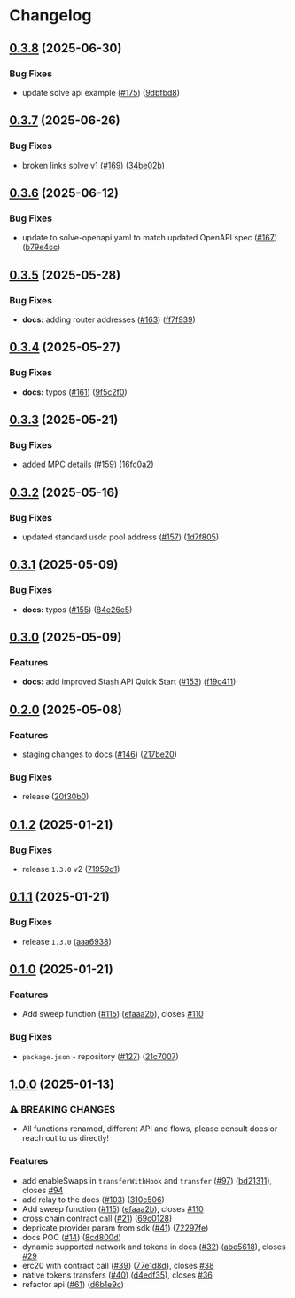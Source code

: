 # Changelog

## [0.3.8](https://github.com/sprintertech/sprinter-sdk/compare/docs-v0.3.7...docs-v0.3.8) (2025-06-30)

### Bug Fixes

- update solve api example ([#175](https://github.com/sprintertech/sprinter-sdk/issues/175)) ([9dbfbd8](https://github.com/sprintertech/sprinter-sdk/commit/9dbfbd8763e13b050e0bc3ca33414f6016a48cb4))

## [0.3.7](https://github.com/sprintertech/sprinter-sdk/compare/docs-v0.3.6...docs-v0.3.7) (2025-06-26)

### Bug Fixes

- broken links solve v1 ([#169](https://github.com/sprintertech/sprinter-sdk/issues/169)) ([34be02b](https://github.com/sprintertech/sprinter-sdk/commit/34be02b69ef86a3b7cb9d27ec1bb24f69889be40))

## [0.3.6](https://github.com/sprintertech/sprinter-sdk/compare/docs-v0.3.5...docs-v0.3.6) (2025-06-12)

### Bug Fixes

- update to solve-openapi.yaml to match updated OpenAPI spec ([#167](https://github.com/sprintertech/sprinter-sdk/issues/167)) ([b79e4cc](https://github.com/sprintertech/sprinter-sdk/commit/b79e4cc7ce82df46bb8a6894b11f379dd6536dbb))

## [0.3.5](https://github.com/sprintertech/sprinter-sdk/compare/docs-v0.3.4...docs-v0.3.5) (2025-05-28)

### Bug Fixes

- **docs:** adding router addresses ([#163](https://github.com/sprintertech/sprinter-sdk/issues/163)) ([ff7f939](https://github.com/sprintertech/sprinter-sdk/commit/ff7f939bf87b6730fb5cdf409f1541c2c4aa95b7))

## [0.3.4](https://github.com/sprintertech/sprinter-sdk/compare/docs-v0.3.3...docs-v0.3.4) (2025-05-27)

### Bug Fixes

- **docs:** typos ([#161](https://github.com/sprintertech/sprinter-sdk/issues/161)) ([9f5c2f0](https://github.com/sprintertech/sprinter-sdk/commit/9f5c2f09d873bff398fa350d91f36829c9ba6220))

## [0.3.3](https://github.com/sprintertech/sprinter-sdk/compare/docs-v0.3.2...docs-v0.3.3) (2025-05-21)

### Bug Fixes

- added MPC details ([#159](https://github.com/sprintertech/sprinter-sdk/issues/159)) ([16fc0a2](https://github.com/sprintertech/sprinter-sdk/commit/16fc0a28ff7925c2643a313d572773d10f1b4619))

## [0.3.2](https://github.com/sprintertech/sprinter-sdk/compare/docs-v0.3.1...docs-v0.3.2) (2025-05-16)

### Bug Fixes

- updated standard usdc pool address ([#157](https://github.com/sprintertech/sprinter-sdk/issues/157)) ([1d7f805](https://github.com/sprintertech/sprinter-sdk/commit/1d7f805851280185ef7f9627645935e4dc2cc962))

## [0.3.1](https://github.com/sprintertech/sprinter-sdk/compare/docs-v0.3.0...docs-v0.3.1) (2025-05-09)

### Bug Fixes

- **docs:** typos ([#155](https://github.com/sprintertech/sprinter-sdk/issues/155)) ([84e26e5](https://github.com/sprintertech/sprinter-sdk/commit/84e26e5f0439d8d4429f7936fd53d7d08804430e))

## [0.3.0](https://github.com/sprintertech/sprinter-sdk/compare/docs-v0.2.0...docs-v0.3.0) (2025-05-09)

### Features

- **docs:** add improved Stash API Quick Start ([#153](https://github.com/sprintertech/sprinter-sdk/issues/153)) ([f19c411](https://github.com/sprintertech/sprinter-sdk/commit/f19c411311d60f0f8af76590d0435e9d7716bad8))

## [0.2.0](https://github.com/sprintertech/sprinter-sdk/compare/docs-v0.1.3...docs-v0.2.0) (2025-05-08)

### Features

- staging changes to docs ([#146](https://github.com/sprintertech/sprinter-sdk/issues/146)) ([217be20](https://github.com/sprintertech/sprinter-sdk/commit/217be201118073cf5e01afedd5e6c213d10a5b5e))

### Bug Fixes

- release ([20f30b0](https://github.com/sprintertech/sprinter-sdk/commit/20f30b0ed2a6b8410650beb6825346e79b38eb8b))

## [0.1.2](https://github.com/sprintertech/sprinter-sdk/compare/docs-v0.1.1...docs-v0.1.2) (2025-01-21)

### Bug Fixes

- release `1.3.0` v2 ([71959d1](https://github.com/sprintertech/sprinter-sdk/commit/71959d1d8b5583fb27a36826415d5f7fe8ab9581))

## [0.1.1](https://github.com/sprintertech/sprinter-sdk/compare/docs-v0.1.0...docs-v0.1.1) (2025-01-21)

### Bug Fixes

- release `1.3.0` ([aaa6938](https://github.com/sprintertech/sprinter-sdk/commit/aaa69388e4910f92d53fe14ea08785cd63ef4176))

## [0.1.0](https://github.com/sprintertech/sprinter-sdk/compare/docs-v0.0.1...docs-v0.1.0) (2025-01-21)

### Features

- Add sweep function ([#115](https://github.com/sprintertech/sprinter-sdk/issues/115)) ([efaaa2b](https://github.com/sprintertech/sprinter-sdk/commit/efaaa2b3d8674e46b264caddcd373218c3f552c1)), closes [#110](https://github.com/sprintertech/sprinter-sdk/issues/110)

### Bug Fixes

- `package.json` - repository ([#127](https://github.com/sprintertech/sprinter-sdk/issues/127)) ([21c7007](https://github.com/sprintertech/sprinter-sdk/commit/21c70077d2e5ef83730f730990e849f8d54ec8c0))

## [1.0.0](https://github.com/ChainSafe/sprinter-ts/compare/docs-v0.0.1...docs-v1.0.0) (2025-01-13)

### ⚠ BREAKING CHANGES

- All functions renamed, different API and flows, please consult docs or reach out to us directly!

### Features

- add enableSwaps in `transferWithHook` and `transfer` ([#97](https://github.com/ChainSafe/sprinter-ts/issues/97)) ([bd21311](https://github.com/ChainSafe/sprinter-ts/commit/bd213119b2eb8f41d574cbf2fd81d63296d08816)), closes [#94](https://github.com/ChainSafe/sprinter-ts/issues/94)
- add relay to the docs ([#103](https://github.com/ChainSafe/sprinter-ts/issues/103)) ([310c506](https://github.com/ChainSafe/sprinter-ts/commit/310c5062dfbbcf25efd5bea012c03cb236b56547))
- Add sweep function ([#115](https://github.com/ChainSafe/sprinter-ts/issues/115)) ([efaaa2b](https://github.com/ChainSafe/sprinter-ts/commit/efaaa2b3d8674e46b264caddcd373218c3f552c1)), closes [#110](https://github.com/ChainSafe/sprinter-ts/issues/110)
- cross chain contract call ([#21](https://github.com/ChainSafe/sprinter-ts/issues/21)) ([69c0128](https://github.com/ChainSafe/sprinter-ts/commit/69c0128862aa8013d349a615a45a360dd091585e))
- depricate provider param from sdk ([#41](https://github.com/ChainSafe/sprinter-ts/issues/41)) ([72297fe](https://github.com/ChainSafe/sprinter-ts/commit/72297feaff4b98ffcb8ee8f3005f786c5cd9ae72))
- docs POC ([#14](https://github.com/ChainSafe/sprinter-ts/issues/14)) ([8cd800d](https://github.com/ChainSafe/sprinter-ts/commit/8cd800d0729a2d03f7fca821f5f69ef6556b1ac1))
- dynamic supported network and tokens in docs ([#32](https://github.com/ChainSafe/sprinter-ts/issues/32)) ([abe5618](https://github.com/ChainSafe/sprinter-ts/commit/abe5618f56a07548f26963d98bdbe9a7bb301655)), closes [#29](https://github.com/ChainSafe/sprinter-ts/issues/29)
- erc20 with contract call ([#39](https://github.com/ChainSafe/sprinter-ts/issues/39)) ([77e1d8d](https://github.com/ChainSafe/sprinter-ts/commit/77e1d8dceaa4ffa14931c4cddc7897048af9e607)), closes [#38](https://github.com/ChainSafe/sprinter-ts/issues/38)
- native tokens transfers ([#40](https://github.com/ChainSafe/sprinter-ts/issues/40)) ([d4edf35](https://github.com/ChainSafe/sprinter-ts/commit/d4edf3599f74ccce3827fc9291d1c2bcfcc5eea6)), closes [#36](https://github.com/ChainSafe/sprinter-ts/issues/36)
- refactor api ([#61](https://github.com/ChainSafe/sprinter-ts/issues/61)) ([d6b1e9c](https://github.com/ChainSafe/sprinter-ts/commit/d6b1e9caa9c4bf91442b119c19e8b7904a3f9af9))
